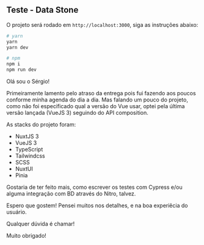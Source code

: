 ## Teste - Data Stone

O projeto será rodado em `http://localhost:3000`, siga as instruções abaixo:

```bash
# yarn
yarn
yarn dev

# npm
npm i
npm run dev
```

Olá sou o Sérgio! 

Primeiramente lamento pelo atraso da entrega pois fui fazendo aos poucos conforme minha agenda do dia a dia.
Mas falando um pouco do projeto, como não foi especificado qual a versão do Vue usar, optei pela última versão lançada (VueJS 3) seguindo do API composition. 

As stacks do projeto foram:
- NuxtJS 3
- VueJS 3
- TypeScript
- Tailwindcss
- SCSS
- NuxtUI
- Pinia

Gostaria de ter feito mais, como escrever os testes com Cypress e/ou alguma integração com BD através do Nitro, talvez.

Espero que gostem! Pensei muitos nos detalhes, e na boa experiêcia do usuário. 

Qualquer dúvida é chamar!

Muito obrigado!

